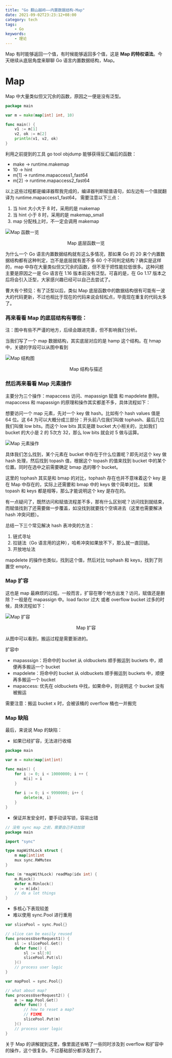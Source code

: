 ```yaml
---
title: "Go 翻山越岭——内置数据结构-Map"
date: 2021-09-02T23:23:12+08:00
category: tech
tags:
    - Go
keywords:
    - 理论
---
```


Map 有时能够返回一个值，有时候能够返回多个值，这是 **Map 的特权语法**。今天继续从底层角度来聊聊 Go 语言内置数据结构，Map。

# Map

Map 中大量类似但又冗余的函数，原因之一便是没有泛型。

```go
package main

var m = make(map[int] int, 10)

func main() {
    v1 := m[1]
    v2, ok := m[2]
    println(v1, v2, ok)
}
```

利用之前提到的工具 go tool objdump 能够获得反汇编后的函数：

- make → runtime.makemap
- 10 → hint
- m[1] → runtime.mapaccess1_fast64
- m[2] → runtime.mapaccess2_fast64

以上这些过程都是编译器帮我完成的，编译器判断赋值语句，如左边有一个值就翻译为 runtime.mapaccess1_fast64， 需要注意以下三点：

1. 当 hint  大小大于 8 时，采用的是 makemap
2. 当 hint 小于 8 时，采用的是 makemap_small
3. map 分配栈上时，不一定会调用 makemap



![Map 函数一览](https://cdn.jsdelivr.net/gh/JupiterXue/PictureBed/BlogImg/202109042253388.png)

<center>Map 底层函数一览</center>



为什么一个 Go 语言内置数据结构就有这么多情况，那如果 Go 的 20 来个内置数据结构都有这种判定，岂不是底层就有差不多 60 个不同判定结构？确实是这样的，map 中存在大量类似但又冗余的函数，但不至于把性能拉低很多。这种问题主要是原因之一是 Go 语言在 1.16 版本前没有泛型。可喜的是，在 Go 1.17 版本之后将会引入泛型，大家感兴趣已经可以自己去尝试了。



曹大有个预见：有了泛型以后，类似 Map 底层函数中的数据结构很有可能有一波大的代码更新，不过也相比于现在的代码来说会轻松点，毕竟现在重复的代码太多了。



### 再来看看 Map 的底层结构有哪些：



注：图中有些不严谨的地方，后续会跟进完善，但不影响我们分析。



当我们写了一个 map 数据结构，其实底层对应的是 hamp 这个结构。在 hmap 中，关键的字段可以从图中看到



![Map 结构图](https://cdn.jsdelivr.net/gh/JupiterXue/PictureBed/BlogImg/202109042312046.png)

<center>Map 结构与描述</center>



### 然后再来看看 Map 元素操作

主要分为三个操作：mapaccess 访问、mapassign 赋值 和 mapdelete 删除。mapaccess 和 mapassign 的原理和操作其实都差不多，具体流程如下：



想要访问一个 map 元素，先对一个 key 做 hash。比如有个 hash values 值是 64 位。这 64 为可以大概分成三部分：开头前八位我们叫做 tophash、最后几位我们叫做 low bits。而这个 low bits 其实是跟 bucket 大小相关的，比如我们 bucket 的大小是 2 的 5次方 32，那么 low bits 就会对 5 做与运算。



![Map 元素操作](https://cdn.jsdelivr.net/gh/JupiterXue/PictureBed/BlogImg/202109042332691.png)



具体我们怎么找到，某个元素在 bucket 中存在于什么位置呢？即先对这个 key 做 hash 处理，然后找到 topash 值，根据这个 topash 的值来找到 bucket 中的某个位置。同时在选中之前需要确定 bmap 选的哪个 bucket。



这里的 tophash 其实是和 bmap 的对比，tophash 存在也并不意味着这个 key 是在 Map 中存在的，实际上还需要和 bmap 中的 keys 做个简单对比。 如果 topash 和 keys 都是相等，那么才能说明这个 key 是存在的。



有一点疑问了，既然访问和赋值流程差不多，那有什么区别呢？访问找到就结束，而赋值找到了还需要做一步覆盖，如没找到就要找个空填进去（这里也需要解决 hash 冲突问题）。



总结一下三个常见解决 hash 表冲突的方法：

1. 链式寻址
2. 拉链法（Go 语言用的这种），哈希冲突如果放不下，那么就一直回链。
3. 开放地址法



mapdelete 的操作也类似，找到这个值，然后对比 tophash 和 keys，找到了则置空 empty。



### Map 扩容

这也是 map 最麻烦的过程。一般而言，扩容在哪个地方出发？访问，赋值还是删除？一般是在 mapassign 中。load factor 过大 或者 overflow bucket 过多的时候，具体流程如下：



![Map 扩容](https://cdn.jsdelivr.net/gh/JupiterXue/PictureBed/BlogImg/202109042347182.png)

<center>Map 扩容</center>



从图中可以看到，搬运过程是需要渐进的。



扩容中

- mapasssign：将命中的 bucket 从 oldbuckets 顺⼿搬运到
  buckets 中，顺便再多搬运⼀个 bucket
- mapdelete：将命中的 bucket 从 oldbuckets 顺⼿搬运到
  buckets 中，顺便再多搬运⼀个 bucket
- mapaccess: 优先在 oldbuckets 中找，如果命中，则说明这
  个 bucket 没有被搬运

需要注意：搬运 bucket x 时，会被该桶的 overflow 桶也⼀并搬完



### Map 缺陷

最后，来说说 Map 的缺陷：

- 如果已经扩容，无法进行收缩

```go
package main

var m = make(map[int]int)

func main() {
    for i := 0; i < 10000000; i ++ {
        m[i] = i
    }
    
    for i := 0; i < 9990000; i++ {
        delete(m, i)
    }
}
```

- 保证并发安全时，要手动读写锁，容易出错

```go
// 没有 sync map 之前，需要自己手动加锁
package main

import "sync"

type mapWithLock struct {
    m map[int]int
    mux sync.RWMutex
}

func (m *mapWithLock) readMap(idx int) {
    m.RLock()
    defer m.RUnlock()
    v := m[idx]
    // do a lot things
}
```

- 多核心下表现较差
- 难以使用 sync.Pool 进行重用

```go
var slicePool = sync.Pool{}

// slice can be easily reused
func processUserRequest1() {
    sl := slicePool.Get()
    defer func() {
        sl := sl[:0]
        slicePool.Put(sl)
    }()
    // process user logic
}
```

```go
var mapPool = sync.Pool{}

// what about map?
func processUserRequest2() {
    m := map.Pool.Get()
    defer func() {
        // how to reset a map?
        // FIXME
        slicePool.Put(m)
    }()
    // process user logic
}
```



关于 Map 的讲解就到这里，像里面还省略了一些同时涉及到 overflow 和扩容中的操作，这个很复杂。不过基础部分都涉及到了。
